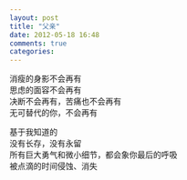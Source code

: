 ```yaml
---
layout: post
title: "父亲"
date: 2012-05-18 16:48
comments: true
categories:
---
```


消瘦的身影不会再有  
思虑的面容不会再有  
决断不会再有，苦痛也不会再有  
无可替代的你，不会再有  

基于我知道的  
没有长存，没有永留  
所有巨大勇气和微小细节，都会象你最后的呼吸  
被点滴的时间侵蚀、消失  
